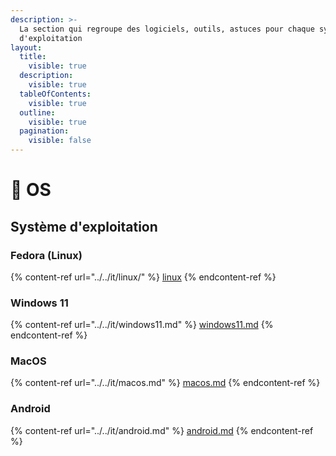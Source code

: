 ```yaml
---
description: >-
  La section qui regroupe des logiciels, outils, astuces pour chaque système
  d'exploitation
layout:
  title:
    visible: true
  description:
    visible: true
  tableOfContents:
    visible: true
  outline:
    visible: true
  pagination:
    visible: false
---
```


# 💾 OS

## Système d'exploitation

### Fedora (Linux)

{% content-ref url="../../it/linux/" %}
[linux](../../it/linux/)
{% endcontent-ref %}

### Windows 11

{% content-ref url="../../it/windows11.md" %}
[windows11.md](../../it/windows11.md)
{% endcontent-ref %}

### MacOS

{% content-ref url="../../it/macos.md" %}
[macos.md](../../it/macos.md)
{% endcontent-ref %}

### Android

{% content-ref url="../../it/android.md" %}
[android.md](../../it/android.md)
{% endcontent-ref %}

